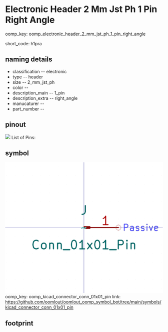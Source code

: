 # Electronic Header 2 Mm Jst Ph 1 Pin Right Angle
oomp_key: oomp_electronic_header_2_mm_jst_ph_1_pin_right_angle  

short_code: h1pra
## naming details
* classification -- electronic
* type -- header
* size -- 2_mm_jst_ph
* color -- 
* description_main -- 1_pin
* description_extra -- right_angle
* manucaturer -- 
* part_number -- 
## pinout
![](working_pinout_600.png)
List of Pins:

## symbol

![](symbol/0/working/working_600.png)  
oomp_key: oomp_kicad_connector_conn_01x01_pin
link: https://github.com/oomlout/oomlout_oomp_symbol_bot/tree/main/symbols/kicad_connector_conn_01x01_pin


## footprint
